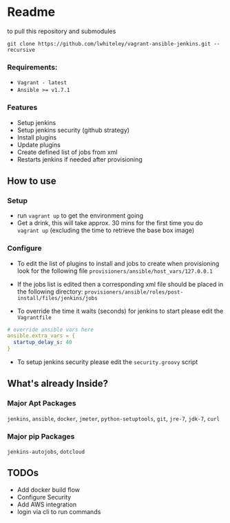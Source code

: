 Readme
=======================


to pull this repository and submodules

`git clone https://github.com/lwhiteley/vagrant-ansible-jenkins.git --recursive`

### Requirements:
- `Vagrant - latest`
- `Ansible >= v1.7.1`

### Features
- Setup jenkins
- Setup jenkins security (github strategy)
- Install plugins
- Update plugins
- Create defined list of jobs from xml
- Restarts jenkins if needed after provisioning

## How to use

### Setup
- run `vagrant up` to get the environment going
- Get a drink, this will take approx. 30 mins for the first time you do `vagrant up` (excluding the time to retrieve the base box image)

### Configure
- To edit the list of plugins to install and jobs to create when provisioning look for the following file
`provisioners/ansible/host_vars/127.0.0.1`

- If the jobs list is edited then a corresponding xml file should be placed in the following directory:
`provisioners/ansible/roles/post-install/files/jenkins/jobs`

- To override the time it waits (seconds) for jenkins to start please edit the `Vagrantfile`
```yaml
# override ansible vars here
ansible.extra_vars = {
  startup_delay_s: 40
}
```
- To setup jenkins security please edit the `security.groovy` script


## What's already Inside?

### Major Apt Packages
`jenkins`, `ansible`, `docker`, `jmeter`, `python-setuptools`, `git`, `jre-7`, `jdk-7`, `curl`

### Major pip Packages
`jenkins-autojobs`, `dotcloud`


## TODOs
- Add docker build flow
- Configure Security
- Add AWS integration
- login via cli to run commands
